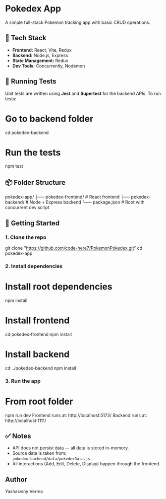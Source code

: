 # Pokedex App

A simple full-stack Pokemon tracking app with basic CRUD operations.

## 🧩 Tech Stack

- **Frontend:** React, Vite, Redux
- **Backend:** Node.js, Express
- **State Management:** Redux
- **Dev Tools:** Concurrently, Nodemon

## 🧪 Running Tests

Unit tests are written using **Jest** and **Supertest** for the backend APIs.
To run tests:
# Go to backend folder
cd pokedex-backend

# Run the tests
npm test

## 📦 Folder Structure

pokedex-app/
├── pokedex-frontend/ # React frontend
├── pokedex-backend/ # Node + Express backend
└── package.json # Root with concurrent dev script


## 🚀 Getting Started

### 1. Clone the repo

git clone "https://github.com/code-here7/PokemonPokedex.git"
cd pokedex-app

### 2. Install dependencies

# Install root dependencies
npm install

# Install frontend
cd pokedex-frontend
npm install

# Install backend
cd ../pokedex-backend
npm install


### 3. Run the app

# From root folder
npm run dev
Frontend runs at: http://localhost:5173/
Backend runs at: http://localhost:1111/


## ✅ Notes

- API does not persist data — all data is stored in-memory.
- Source data is taken from:  
  `pokedex-backend/data/pokedexData.js`
- All interactions (Add, Edit, Delete, Display) happen through the frontend.


## Author
Yashasviny Verma
